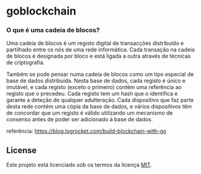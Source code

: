 # goblockchain

### O que é uma cadeia de blocos?

Uma cadeia de blocos é um registo digital de transacções distribuído e partilhado entre os nós de uma rede informática. Cada transação na cadeia de blocos é designada por bloco e está ligada a outra através de técnicas de criptografia.

Também se pode pensar numa cadeia de blocos como um tipo especial de base de dados distribuída. Nesta base de dados, cada registo é único e imutável, e cada registo (exceto o primeiro) contém uma referência ao registo que o precedeu. Cada registo tem um hash que o identifica e garante a deteção de qualquer adulteração. Cada dispositivo que faz parte desta rede contém uma cópia da base de dados, e vários dispositivos têm de concordar que um registo é válido utilizando um mecanismo de consenso antes de poder ser adicionado à base de dados.

referência: https://blog.logrocket.com/build-blockchain-with-go

## License

Este projeto está licenciado sob os termos da licença [MIT](LICENSE).
